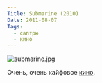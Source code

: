 ```yaml
---
Title: Submarine (2010)
Date: 2011-08-07
Tags:
  - саптрю
  - кино
---
```


![submarine.jpg](/images/submarine.jpg)

Очень, очень кайфовое [кино](http://www.imdb.com/title/tt1440292/).